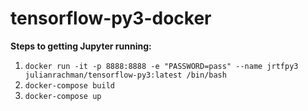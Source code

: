 # tensorflow-py3-docker

**Steps to getting Jupyter running:**

 1. `docker run -it -p 8888:8888 -e "PASSWORD=pass" --name jrtfpy3 julianrachman/tensorflow-py3:latest /bin/bash`
 2. `docker-compose build`
 3. `docker-compose up`

